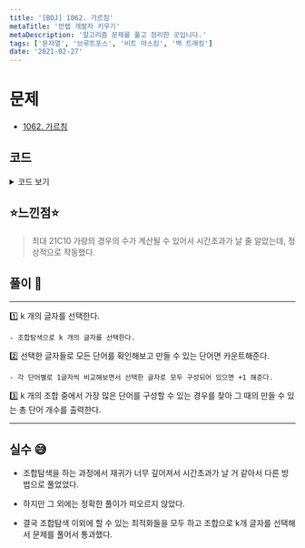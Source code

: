 ```yaml
---
title: '[BOJ] 1062. 가르침'
metaTitle: '만렙 개발자 키우기'
metaDescription: '알고리즘 문제를 풀고 정리한 곳입니다.'
tags: ['문자열', '브루트포스', '비트 마스킹', '백 트래킹']
date: '2021-02-27'
---
```


# 문제
- [1062. 가르침](https://www.acmicpc.net/problem/1062)

## 코드

<details><summary> 코드 보기 </summary>

``` java
import java.awt.Point;
import java.io.BufferedReader;
import java.io.IOException;
import java.io.InputStreamReader;
import java.util.StringTokenizer;

public class Q1062 {
    static int n, k, ans;
    static String words[] = new String[51];
    public static void main(String[] args) throws IOException {
        init();
        solution();
    }

    private static void solution() {
        if (k < 5) {
            System.out.println(0);
            return;
        }
        int chars = 0;
        chars |= (1 << ('a' - 'a'));
        chars |= (1 << ('n' - 'a'));
        chars |= (1 << ('t' - 'a'));
        chars |= (1 << ('i' - 'a'));
        chars |= (1 << ('c' - 'a'));

        learn(k - 5, chars, 0);
        System.out.println(ans);
    }

    private static void learn(int learnCnt, int chars, int start) {
        if(learnCnt == 0){
            ans = Math.max(ans, calc(chars));
            return;
        }
        for (int i = start; i < 26; i++) {
            if(((1 << i) & chars) > 0) continue;
            learn(learnCnt - 1, chars | (1 << i), i + 1);
        }
    }

    private static int calc(int chars) {
        int ret = 0;
        for (int i = 0; i < n; i++) {
            String word = words[i];
            boolean flag = true;
            for (int j = 0; j < word.length(); j++) {
                int pos = word.charAt(j) - 'a';
                if((chars & (1 << pos)) == 0) {
                    flag = false;
                    break;
                }
            }
            if(flag) ret += 1;
        }
        return ret;
    }

    private static void init() throws IOException {
        BufferedReader br = new BufferedReader(new InputStreamReader(System.in));
        StringTokenizer st = new StringTokenizer(br.readLine());
        n = Integer.parseInt(st.nextToken());
        k = Integer.parseInt(st.nextToken());
        for (int i = 0; i < n; i++) {
            String input = br.readLine();
            words[i] = input.substring(4, input.length() - 4);
        }
    }
}
```

</details>

## ⭐️느낀점⭐️
> 최대 21C10 가량의 경우의 수가 계산될 수 있어서 시간초과가 날 줄 알았는데, 정상적으로 작동했다.
>
>

## 풀이 📣
<hr/>

1️⃣ k 개의 글자를 선택한다.

    - 조합탐색으로 k 개의 글자를 선택한다.


2️⃣ 선택한 글자들로 모든 단어를 확인해보고 만들 수 있는 단어면 카운트해준다.

    - 각 단어별로 1글자씩 비교해보면서 선택한 글자로 모두 구성되어 있으면 +1 해준다.


3️⃣ k 개의 조합 중에서 가장 많은 단어를 구성할 수 있는 경우를 찾아 그 때의 만들 수 있는 총 단어 개수를 출력한다.

<hr/>

## 실수 😅

- 조합탐색을 하는 과정에서 재귀가 너무 깊어져서 시간초과가 날 거 같아서 다른 방법으로 풀었었다.

- 하지만 그 외에는 정확한 풀이가 떠오르지 않았다.

- 결국 조합탐색 이외에 할 수 있는 최적화들을 모두 하고 조합으로 k개 글자를 선택해서 문제를 풀어서 통과했다.
